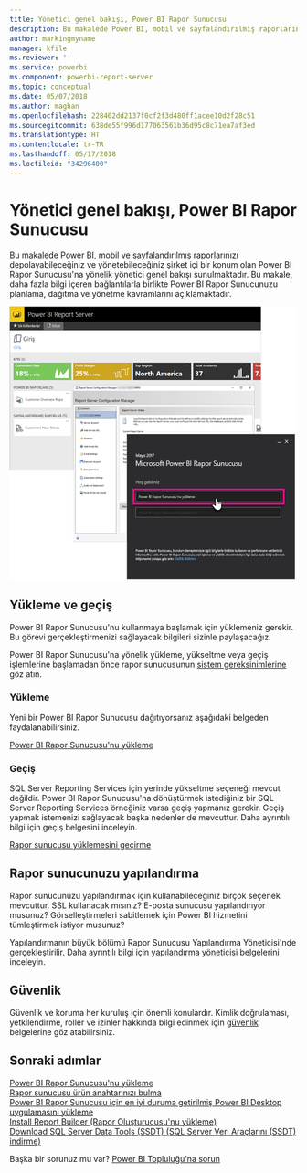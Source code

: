 ```yaml
---
title: Yönetici genel bakışı, Power BI Rapor Sunucusu
description: Bu makalede Power BI, mobil ve sayfalandırılmış raporlarınızı depolayabileceğiniz ve yönetebileceğiniz şirket içi bir konum olan Power BI Rapor Sunucusu'na yönelik yönetici genel bakışı sunulmaktadır.
author: markingmyname
manager: kfile
ms.reviewer: ''
ms.service: powerbi
ms.component: powerbi-report-server
ms.topic: conceptual
ms.date: 05/07/2018
ms.author: maghan
ms.openlocfilehash: 228402dd2137f0cf2f3d480ff1acee10d2f28c51
ms.sourcegitcommit: 638de55f996d177063561b36d95c8c71ea7af3ed
ms.translationtype: HT
ms.contentlocale: tr-TR
ms.lasthandoff: 05/17/2018
ms.locfileid: "34296400"
---
```

# <a name="admin-overview-power-bi-report-server"></a>Yönetici genel bakışı, Power BI Rapor Sunucusu
Bu makalede Power BI, mobil ve sayfalandırılmış raporlarınızı depolayabileceğiniz ve yönetebileceğiniz şirket içi bir konum olan Power BI Rapor Sunucusu'na yönelik yönetici genel bakışı sunulmaktadır. Bu makale, daha fazla bilgi içeren bağlantılarla birlikte Power BI Rapor Sunucunuzu planlama, dağıtma ve yönetme kavramlarını açıklamaktadır.

![](media/admin-handbook-overview/admin-handbook.png)



## <a name="installing-and-migration"></a>Yükleme ve geçiş
Power BI Rapor Sunucusu'nu kullanmaya başlamak için yüklemeniz gerekir. Bu görevi gerçekleştirmenizi sağlayacak bilgileri sizinle paylaşacağız.

Power BI Rapor Sunucusu'na yönelik yükleme, yükseltme veya geçiş işlemlerine başlamadan önce rapor sunucusunun [sistem gereksinimlerine](system-requirements.md) göz atın.

### <a name="installing"></a>Yükleme
Yeni bir Power BI Rapor Sunucusu dağıtıyorsanız aşağıdaki belgeden faydalanabilirsiniz. 

[Power BI Rapor Sunucusu'nu yükleme](install-report-server.md)

### <a name="migration"></a>Geçiş
SQL Server Reporting Services için yerinde yükseltme seçeneği mevcut değildir. Power BI Rapor Sunucusu'na dönüştürmek istediğiniz bir SQL Server Reporting Services örneğiniz varsa geçiş yapmanız gerekir. Geçiş yapmak istemenizi sağlayacak başka nedenler de mevcuttur. Daha ayrıntılı bilgi için geçiş belgesini inceleyin.

[Rapor sunucusu yüklemesini geçirme](migrate-report-server.md)

## <a name="configuring-your-report-server"></a>Rapor sunucunuzu yapılandırma
Rapor sunucunuzu yapılandırmak için kullanabileceğiniz birçok seçenek mevcuttur. SSL kullanacak mısınız? E-posta sunucusu yapılandırıyor musunuz? Görselleştirmeleri sabitlemek için Power BI hizmetini tümleştirmek istiyor musunuz?

Yapılandırmanın büyük bölümü Rapor Sunucusu Yapılandırma Yöneticisi'nde gerçekleştirilir. Daha ayrıntılı bilgi için [yapılandırma yöneticisi](https://docs.microsoft.com/sql/reporting-services/install-windows/reporting-services-configuration-manager-native-mode) belgelerini inceleyin.

## <a name="security"></a>Güvenlik
Güvenlik ve koruma her kuruluş için önemli konulardır. Kimlik doğrulaması, yetkilendirme, roller ve izinler hakkında bilgi edinmek için [güvenlik](https://docs.microsoft.com/sql/reporting-services/security/reporting-services-security-and-protection) belgelerine göz atabilirsiniz.

## <a name="next-steps"></a>Sonraki adımlar
[Power BI Rapor Sunucusu'nu yükleme](install-report-server.md)  
[Rapor sunucusu ürün anahtarınızı bulma](find-product-key.md)  
[Power BI Rapor Sunucusu için en iyi duruma getirilmiş Power BI Desktop uygulamasını yükleme](install-powerbi-desktop.md)  
[Install Report Builder (Rapor Oluşturucusu'nu yükleme)](https://docs.microsoft.com/sql/reporting-services/install-windows/install-report-builder)  
[Download SQL Server Data Tools (SSDT) (SQL Server Veri Araçlarını (SSDT) indirme)](http://go.microsoft.com/fwlink/?LinkID=616714)

Başka bir sorunuz mu var? [Power BI Topluluğu'na sorun](https://community.powerbi.com/)

